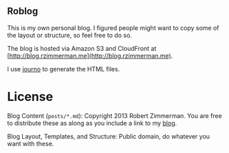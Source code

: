 Roblog
------

This is my own personal blog. I figured people might want to copy some of the layout or structure, so feel free to do so.

The blog is hosted via Amazon S3 and CloudFront at [http://blog.rzimmerman.me](http://blog.rzimmerman.me).

I use [journo](https://github.com/jashkenas/journo) to generate the HTML files.

License
=======

Blog Content (`posts/*.md`): Copyright 2013 Robert Zimmerman. You are free to distribute these as along as you include a link to my [blog](http://blog.rzimmerman.me).

Blog Layout, Templates, and Structure: Public domain, do whatever you want with these.
